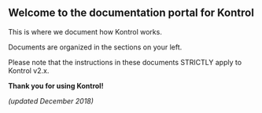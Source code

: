 ## Welcome to the documentation portal for Kontrol

This is where we document how Kontrol works.

Documents are organized in the sections on your left.

Please note that the instructions in these documents STRICTLY apply to Kontrol v2.x.

**Thank you for using Kontrol!**

_(updated December 2018)_
